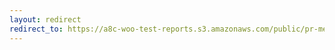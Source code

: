 ```yaml
---
layout: redirect
redirect_to: https://a8c-woo-test-reports.s3.amazonaws.com/public/pr-merge/39983/api/index.html
---
```

